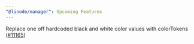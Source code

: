```yaml
---
"@linode/manager": Upcoming Features
---
```


Replace one off hardcoded black and white color values with colorTokens ([#11165](https://github.com/linode/manager/pull/11165))
